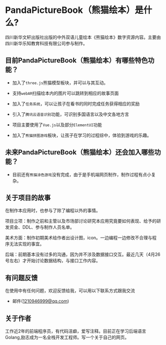 
PandaPictureBook（熊猫绘本）是什么?
=
四川新华文轩出版社出版的中外双语儿童绘本《熊猫绘本》数字资源内容。主要由四川新华乐知教育科技有限公司参与制作。

目前PandaPictureBook（熊猫绘本）有哪些特色功能？
-
* 加入了`three.js`熊猫模型板块，并可以与其互动。

* 支持`webAR`扫描绘本内的图片可以跳转到相应的故事页面

* 加入了`任务系统`，可以让孩子在看书的同时完成任务获得相应的奖励

* 引入了`腾讯云语音识别`功能，可识别多国语言以及中文各地方言

* 项目主要使用了`Vue.js`以及部分`ElementUI`功能

* 加入了`熊猫拼图游戏`板块，让孩子在学习的过程综中，体验到游戏的乐趣。

未来PandaPictureBook（熊猫绘本）还会加入哪些功能？
-
* 目前还有`熊猫涂色游戏`没有完成，由于是手机端网页制作，制作过程有点小复杂。

关于项目的故事
-
在制作本应用时，也参与了除了编程以外的事情。

项目立项：制作之前和主管以及市场部讨论研究本应用究竟要如何表现、给予的研发资金、DDL、参与制作人员名单。

美术方面：制作初期美术给作者出设计图，icon。一边编程一边修改不合理与程序无法实现的事宜。

后端：前期基本没有过多的沟通，因为并不涉及数据接口交互。最近几天（4月26号左右）才开始讨论数据结构，与接口工作内容。

有问题反馈
-
在使用中有任何问题，欢迎反馈给我，可以用以下联系方式跟我交流

* 邮件(1210946999@qq.com)

关于作者
-
工作近2年的前端程序员，有代码洁癖，爱写注释。目前正在学习后端语言Golang,励志成为一名全栈开发工程师。写一个关于自己的网页。
